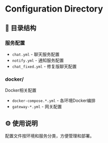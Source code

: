 # Configuration Directory

## 📁 目录结构

### 服务配置
- `chat.yml` - 聊天服务配置
- `notify.yml` - 通知服务配置
- `chat_fixed.yml` - 修复版聊天配置

### docker/
Docker相关配置
- `docker-compose.*.yml` - 各环境Docker编排
- `gateway-*.yml` - 网关配置

## ⚙️ 使用说明

配置文件按环境和服务分类，方便管理和部署。
